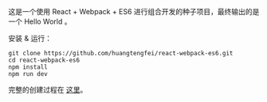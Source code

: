 
这是一个使用 React + Webpack + ES6 进行组合开发的种子项目，最终输出的是一个 Hello World 。

安装 & 运行：

```
git clone https://github.com/huangtengfei/react-webpack-es6.git
cd react-webpack-es6
npm install
npm run dev
```

完整的创建过程在 [这里][1]。


  [1]: https://github.com/huangtengfei/blog/issues/17
